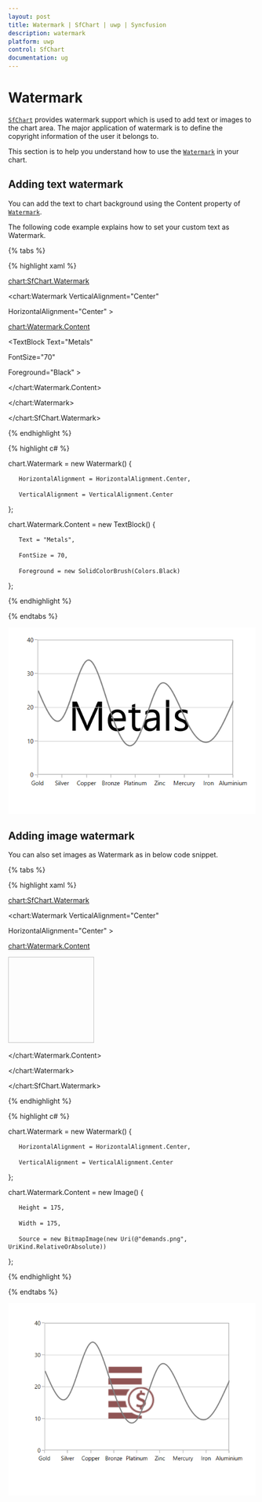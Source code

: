 ```yaml
---
layout: post
title: Watermark | SfChart | uwp | Syncfusion
description: watermark
platform: uwp
control: SfChart
documentation: ug
---
```

# Watermark

[`SfChart`](https://help.syncfusion.com/cr/uwp/Syncfusion.UI.Xaml.Charts.SfChart.html) provides watermark support which is used to add text or images to the chart area. The major application of watermark is to define the copyright information of the user it belongs to.

This section is to help you understand how to use the [`Watermark`](https://help.syncfusion.com/cr/uwp/Syncfusion.UI.Xaml.Charts.Watermark.html) in your chart.

## Adding text watermark

You can add the text to chart background using the Content property of [`Watermark`](https://help.syncfusion.com/cr/uwp/Syncfusion.UI.Xaml.Charts.SfChart.html#Syncfusion_UI_Xaml_Charts_SfChart_Watermark).

The following code example explains how to set your custom text as Watermark.

{% tabs %}

{% highlight xaml %}

<chart:SfChart.Watermark>

<chart:Watermark VerticalAlignment="Center"         

HorizontalAlignment="Center" >

<chart:Watermark.Content>

<TextBlock Text="Metals"  

FontSize="70"

Foreground="Black" >

</TextBlock>

</chart:Watermark.Content>

</chart:Watermark>

</chart:SfChart.Watermark>

{% endhighlight %}

{% highlight c# %}

chart.Watermark = new Watermark()
{

       HorizontalAlignment = HorizontalAlignment.Center,

       VerticalAlignment = VerticalAlignment.Center

};

chart.Watermark.Content = new TextBlock()
{

       Text = "Metals",

       FontSize = 70,

       Foreground = new SolidColorBrush(Colors.Black)

};

{% endhighlight %}

{% endtabs %}

![Text watermark support in UWP Chart](Watermark_images/Watermark_1.png)

## Adding image watermark

You can also set images as Watermark as in below code snippet.

{% tabs %}

{% highlight xaml %}

<chart:SfChart.Watermark>

<chart:Watermark VerticalAlignment="Center"               

HorizontalAlignment="Center" >

<chart:Watermark.Content>

<Image Source="demands.png" Height="175" Width="175"/>

</chart:Watermark.Content>

</chart:Watermark>

</chart:SfChart.Watermark>

{% endhighlight %}

{% highlight c# %}

chart.Watermark = new Watermark()
{

       HorizontalAlignment = HorizontalAlignment.Center,

       VerticalAlignment = VerticalAlignment.Center

};

chart.Watermark.Content = new Image()
{

       Height = 175,

       Width = 175,

       Source = new BitmapImage(new Uri(@"demands.png", UriKind.RelativeOrAbsolute))

};


{% endhighlight %}

{% endtabs %}

![Image watermark support in UWP Chart](Watermark_images/Watermark_2.png)


